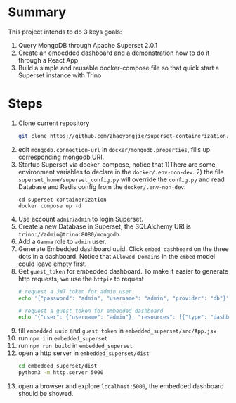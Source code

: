 # Summary

This project intends to do 3 keys goals:
1. Query MongoDB through Apache Superset 2.0.1
2. Create an embedded dashboard and a demonstration how to do it through a React App
3. Build a simple and reusable docker-compose file so that quick start a Superset instance with Trino

# Steps 

1. Clone current repository
    ```bash
    git clone https://github.com/zhaoyongjie/superset-containerization.git
    ```
2. edit `mongodb.connection-url` in `docker/mongodb.properties`, fills up corresponding mongodb URI. 
3. Startup Superset via docker-compose, notice that 1)There are some environment variables to declare in the `docker/.env-non-dev`. 2) the file `superset_home/superset_config.py` will override the `config.py` and read Database and Redis config from the `docker/.env-non-dev`.
    ```
    cd superset-containerization
    docker compose up -d
    ```
4. Use account `admin`/`admin` to login Superset.
5. Create a new Database in Superset, the SQLAlchemy URI is `trino://admin@trino:8080/mongodb`.
6. Add a `Gamma` role to `admin` user.
7. Generate Embedded dashboard uuid. Click `embed dashboard` on the three dots in a dashboard. Notice that `Allowed Domains` in the `embed` model could leave empty first.
8. Get `guest_token` for embedded dashboard. To make it easier to generate http requests, we use the `httpie` to request
    ```bash
    # request a JWT token for admin user
    echo '{"password": "admin", "username": "admin", "provider": "db"}' | http post http://localhost:8088/api/v1/security/login
    
    # request a guest token for embedded dashboard
    echo '{"user": {"username": "admin"}, "resources": [{"type": "dashboard", "id": "<fill up a dashboard id>"}], "rls": []}' | http post http://localhost:8088/api/v1/security/guest_token/ -A bearer -a "<fill up JWT token from previous step>"
    ```
9. fill `embedded uuid` and `guest token` in `embedded_superset/src/App.jsx`
10. run `npm i` in `embedded_superset`
11. run `npm run build` in `embedded_superset`
12. open a http server in `embedded_superset/dist`
    ```bash
    cd embedded_superset/dist
    python3 -m http.server 5000
    ```
13. open a browser and explore `localhost:5000`, the embedded dashboard should be showed.

